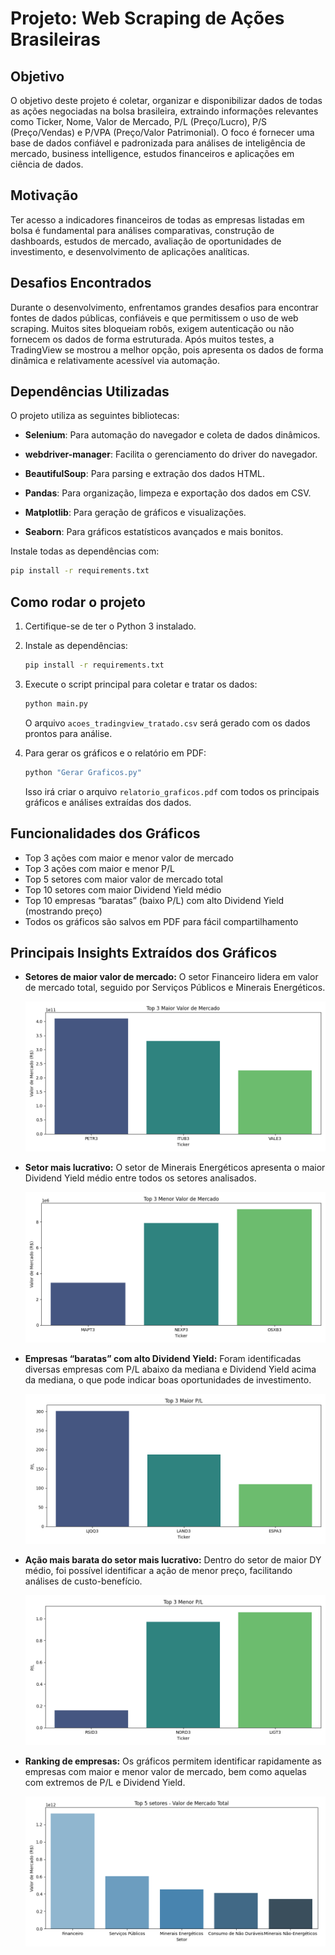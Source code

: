 # Projeto: Web Scraping de Ações Brasileiras 

## Objetivo

O objetivo deste projeto é coletar, organizar e disponibilizar dados de todas as ações negociadas na bolsa brasileira, extraindo informações relevantes como Ticker, Nome, Valor de Mercado, P/L (Preço/Lucro), P/S (Preço/Vendas) e P/VPA (Preço/Valor Patrimonial). O foco é fornecer uma base de dados confiável e padronizada para análises de inteligência de mercado, business intelligence, estudos financeiros e aplicações em ciência de dados.

## Motivação

Ter acesso a indicadores financeiros de todas as empresas listadas em bolsa é fundamental para análises comparativas, construção de dashboards, estudos de mercado, avaliação de oportunidades de investimento, e desenvolvimento de aplicações analíticas.

## Desafios Encontrados

Durante o desenvolvimento, enfrentamos grandes desafios para encontrar fontes de dados públicas, confiáveis e que permitissem o uso de web scraping. Muitos sites bloqueiam robôs, exigem autenticação ou não fornecem os dados de forma estruturada. Após muitos testes, a TradingView se mostrou a melhor opção, pois apresenta os dados de forma dinâmica e relativamente acessível via automação.


## Dependências Utilizadas

O projeto utiliza as seguintes bibliotecas:

- **Selenium**: Para automação do navegador e coleta de dados dinâmicos.

- **webdriver-manager**: Facilita o gerenciamento do driver do navegador.

- **BeautifulSoup**: Para parsing e extração dos dados HTML.

- **Pandas**: Para organização, limpeza e exportação dos dados em CSV.

- **Matplotlib**: Para geração de gráficos e visualizações.

- **Seaborn**: Para gráficos estatísticos avançados e mais bonitos.

Instale todas as dependências com:
```bash
pip install -r requirements.txt
```

## Como rodar o projeto
1. Certifique-se de ter o Python 3 instalado.
2. Instale as dependências:
   ```bash
   pip install -r requirements.txt
   ```
3. Execute o script principal para coletar e tratar os dados:
   ```bash
   python main.py
   ```
   O arquivo `acoes_tradingview_tratado.csv` será gerado com os dados prontos para análise.

4. Para gerar os gráficos e o relatório em PDF:
   ```bash
   python "Gerar Graficos.py"
   ```
   Isso irá criar o arquivo `relatorio_graficos.pdf` com todos os principais gráficos e análises extraídas dos dados.

## Funcionalidades dos Gráficos

- Top 3 ações com maior e menor valor de mercado
- Top 3 ações com maior e menor P/L
- Top 5 setores com maior valor de mercado total
- Top 10 setores com maior Dividend Yield médio
- Top 10 empresas “baratas” (baixo P/L) com alto Dividend Yield (mostrando preço)
- Todos os gráficos são salvos em PDF para fácil compartilhamento


## Principais Insights Extraídos dos Gráficos

- **Setores de maior valor de mercado:** O setor Financeiro lidera em valor de mercado total, seguido por Serviços Públicos e Minerais Energéticos.
  
  ![Setores de maior valor de mercado](IMG/Figure_1.png)

- **Setor mais lucrativo:** O setor de Minerais Energéticos apresenta o maior Dividend Yield médio entre todos os setores analisados.
  
  ![Setor mais lucrativo - DY médio](IMG/Figure_2.png)

- **Empresas “baratas” com alto Dividend Yield:** Foram identificadas diversas empresas com P/L abaixo da mediana e Dividend Yield acima da mediana, o que pode indicar boas oportunidades de investimento.
  
  ![Empresas baratas com alto Dividend Yield](IMG/Figure_3.png)

- **Ação mais barata do setor mais lucrativo:** Dentro do setor de maior DY médio, foi possível identificar a ação de menor preço, facilitando análises de custo-benefício.
  
  ![Ação mais barata do setor mais lucrativo](IMG/Figure_4.png)

- **Ranking de empresas:** Os gráficos permitem identificar rapidamente as empresas com maior e menor valor de mercado, bem como aquelas com extremos de P/L e Dividend Yield.
  
  ![Ranking de empresas](IMG/Figure_5.png)